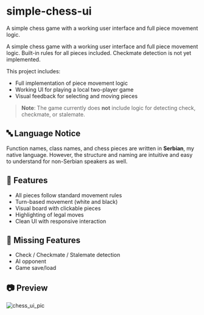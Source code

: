 # simple-chess-ui
A simple chess game with a working user interface and full piece movement logic.

A simple chess game with a working user interface and full piece movement logic. Built-in rules for all pieces included. Checkmate detection is not yet implemented.

This project includes:
- Full implementation of piece movement logic
- Working UI for playing a local two-player game
- Visual feedback for selecting and moving pieces
> **Note**: The game currently does **not** include logic for detecting check, checkmate, or stalemate.

## 🔤 Language Notice

Function names, class names, and chess pieces are written in **Serbian**, my native language. However, the structure and naming are intuitive and easy to understand for non-Serbian speakers as well.

## 🧩 Features

- All pieces follow standard movement rules
- Turn-based movement (white and black)
- Visual board with clickable pieces
- Highlighting of legal moves
- Clean UI with responsive interaction

## 🚧 Missing Features

- Check / Checkmate / Stalemate detection
- AI opponent
- Game save/load

## 📷 Preview
![chess_ui_pic](https://github.com/user-attachments/assets/9c094c78-851a-4c0f-980c-695e924b037e)
